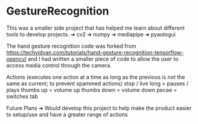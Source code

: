 # GestureRecognition

This was a smaller side project that has helped me learn about different tools to develop projects.
 ➜ cv2
 ➜ numpy
 ➜ mediapipe
 ➜ pyautogui

The hand gesture recognition code was forked from https://techvidvan.com/tutorials/hand-gesture-recognition-tensorflow-opencv/ and I had written a smaller piece of code to allow the user to access media control through the camera.

Actions (executes one action at a time as long as the previous is not the same as current; to prevent spammed actions)
stop / live long = pauses / plays
thumbs up = volume up
thumbs down = volume down
pecae = switches tab

Future Plans
➜ Would develop this project to help make the product easier to setup/use and have a greater range of actions
